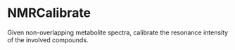 # NMRCalibrate
Given non-overlapping metabolite spectra, calibrate the resonance intensity of the involved compounds.
